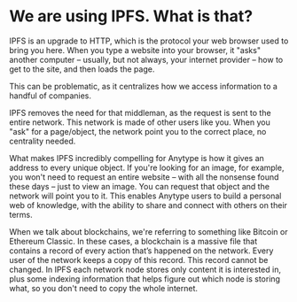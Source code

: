 # We are using IPFS. What is that?

IPFS is an upgrade to HTTP, which is the protocol your web browser used to bring you here. When you type a website into your browser, it "asks" another computer – usually, but not always, your internet provider – how to get to the site, and then loads the page.

This can be problematic, as it centralizes how we access information to a handful of companies.

IPFS removes the need for that middleman, as the request is sent to the entire network. This network is made of other users like you. When you "ask" for a page/object, the network point you to the correct place, no centrality needed.

What makes IPFS incredibly compelling for Anytype is how it gives an address to every unique object. If you're looking for an image, for example, you won't need to request an entire website – with all the nonsense found these days – just to view an image. You can request that object and the network will point you to it. This enables Anytype users to build a personal web of knowledge, with the ability to share and connect with others on their terms.

When we talk about blockchains, we're referring to something like Bitcoin or Ethereum Classic. In these cases, a blockchain is a massive file that contains a record of every action that’s happened on the network. Every user of the network keeps a copy of this record. This record cannot be changed. In IPFS each network node stores only content it is interested in, plus some indexing information that helps figure out which node is storing what, so you don't need to copy the whole internet.
